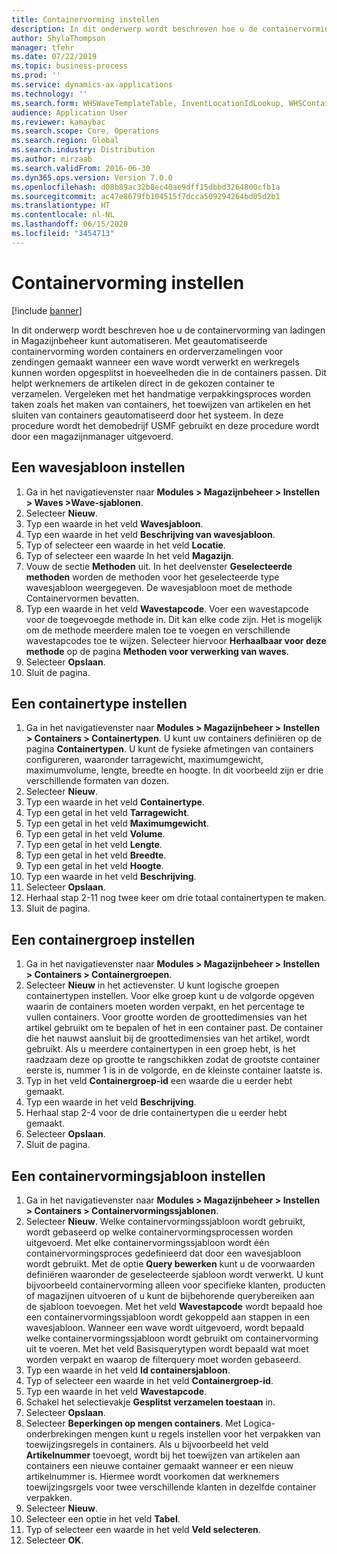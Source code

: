 ```yaml
---
title: Containervorming instellen
description: In dit onderwerp wordt beschreven hoe u de containervorming van ladingen in Magazijnbeheer kunt automatiseren.
author: ShylaThompson
manager: tfehr
ms.date: 07/22/2019
ms.topic: business-process
ms.prod: ''
ms.service: dynamics-ax-applications
ms.technology: ''
ms.search.form: WHSWaveTemplateTable, InventLocationIdLookup, WHSContainerType, WHSContainerGroup, WHSContainerizationTable, WHSContainerizationBreak, WHSCreateContainerBreak
audience: Application User
ms.reviewer: kamaybac
ms.search.scope: Core, Operations
ms.search.region: Global
ms.search.industry: Distribution
ms.author: mirzaab
ms.search.validFrom: 2016-06-30
ms.dyn365.ops.version: Version 7.0.0
ms.openlocfilehash: d08b89ac32b8ec40ae9dff15dbbd3264800cfb1a
ms.sourcegitcommit: ac47e8679fb104515f7dcca509294264bd05d2b1
ms.translationtype: HT
ms.contentlocale: nl-NL
ms.lasthandoff: 06/15/2020
ms.locfileid: "3454713"
---
```

# <a name="set-up-containerization"></a>Containervorming instellen

[!include [banner](../../includes/banner.md)]

In dit onderwerp wordt beschreven hoe u de containervorming van ladingen in Magazijnbeheer kunt automatiseren. Met geautomatiseerde containervorming worden containers en orderverzamelingen voor zendingen gemaakt wanneer een wave wordt verwerkt en werkregels kunnen worden opgesplitst in hoeveelheden die in de containers passen. Dit helpt werknemers de artikelen direct in de gekozen container te verzamelen. Vergeleken met het handmatige verpakkingsproces worden taken zoals het maken van containers, het toewijzen van artikelen en het sluiten van containers geautomatiseerd door het systeem. In deze procedure wordt het demobedrijf USMF gebruikt en deze procedure wordt door een magazijnmanager uitgevoerd.


## <a name="set-up-a-wave-template"></a>Een wavesjabloon instellen
1. Ga in het navigatievenster naar **Modules > Magazijnbeheer > Instellen > Waves >Wave-sjablonen**.
2. Selecteer **Nieuw**.
3. Typ een waarde in het veld **Wavesjabloon**.
4. Typ een waarde in het veld **Beschrijving van wavesjabloon**.
5. Typ of selecteer een waarde in het veld **Locatie**.
6. Typ of selecteer een waarde In het veld **Magazijn**.
7. Vouw de sectie **Methoden** uit. In het deelvenster **Geselecteerde methoden** worden de methoden voor het geselecteerde type wavesjabloon weergegeven. De wavesjabloon moet de methode Containervormen bevatten.  
8. Typ een waarde in het veld **Wavestapcode**. Voer een wavestapcode voor de toegevoegde methode in. Dit kan elke code zijn. Het is mogelijk om de methode meerdere malen toe te voegen en verschillende wavestapcodes toe te wijzen. Selecteer hiervoor **Herhaalbaar voor deze methode** op de pagina **Methoden voor verwerking van waves**.  
9. Selecteer **Opslaan**.
10. Sluit de pagina.

## <a name="set-up-a-container-type"></a>Een containertype instellen
1. Ga in het navigatievenster naar **Modules > Magazijnbeheer > Instellen > Containers > Containertypen**. U kunt uw containers definiëren op de pagina **Containertypen**. U kunt de fysieke afmetingen van containers configureren, waaronder tarragewicht, maximumgewicht, maximumvolume, lengte, breedte en hoogte. In dit voorbeeld zijn er drie verschillende formaten van dozen.  
2. Selecteer **Nieuw**.
3. Typ een waarde in het veld **Containertype**.
4. Typ een getal in het veld **Tarragewicht**.
5. Typ een getal in het veld **Maximumgewicht**.
6. Typ een getal in het veld **Volume**.
7. Typ een getal in het veld **Lengte**.
8. Typ een getal in het veld **Breedte**.
9. Typ een getal in het veld **Hoogte**.
10. Typ een waarde in het veld **Beschrijving**.
11. Selecteer **Opslaan**.
13. Herhaal stap 2-11 nog twee keer om drie totaal containertypen te maken.
14. Sluit de pagina.

## <a name="set-up-a-container-group"></a>Een containergroep instellen
1. Ga in het navigatievenster naar **Modules > Magazijnbeheer > Instellen > Containers > Containergroepen**.
2. Selecteer **Nieuw** in het actievenster. U kunt logische groepen containertypen instellen. Voor elke groep kunt u de volgorde opgeven waarin de containers moeten worden verpakt, en het percentage te vullen containers. Voor grootte worden de groottedimensies van het artikel gebruikt om te bepalen of het in een container past. De container die het nauwst aansluit bij de groottedimensies van het artikel, wordt gebruikt. Als u meerdere containertypen in een groep hebt, is het raadzaam deze op grootte te rangschikken zodat de grootste container eerste is, nummer 1 is in de volgorde, en de kleinste container laatste is.    
3. Typ in het veld **Containergroep-id** een waarde die u eerder hebt gemaakt.
4. Typ een waarde in het veld **Beschrijving**.
5. Herhaal stap 2-4 voor de drie containertypen die u eerder hebt gemaakt.
6. Selecteer **Opslaan**.
7. Sluit de pagina.

## <a name="set-up-a-container-build-template"></a>Een containervormingsjabloon instellen
1. Ga in het navigatievenster naar **Modules > Magazijnbeheer > Instellen > Containers > Containervormingssjablonen**.
2. Selecteer **Nieuw**. Welke containervormingssjabloon wordt gebruikt, wordt gebaseerd op welke containervormingsprocessen worden uitgevoerd. Met elke containervormingssjabloon wordt één containervormingsproces gedefinieerd dat door een wavesjabloon wordt gebruikt. Met de optie **Query bewerken** kunt u de voorwaarden definiëren waaronder de geselecteerde sjabloon wordt verwerkt. U kunt bijvoorbeeld containervorming alleen voor specifieke klanten, producten of magazijnen uitvoeren of u kunt de bijbehorende querybereiken aan de sjabloon toevoegen. Met het veld **Wavestapcode** wordt bepaald hoe een containervormingssjabloon wordt gekoppeld aan stappen in een wavesjabloon. Wanneer een wave wordt uitgevoerd, wordt bepaald welke containervormingssjabloon wordt gebruikt om containervorming uit te voeren. Met het veld Basisquerytypen wordt bepaald wat moet worden verpakt en waarop de filterquery moet worden gebaseerd. 
3. Typ een waarde in het veld **Id containersjabloon**.
4. Typ of selecteer een waarde in het veld **Containergroep-id**.
5. Typ een waarde in het veld **Wavestapcode**.
6. Schakel het selectievakje **Gesplitst verzamelen toestaan** in.
7. Selecteer **Opslaan**.
8. Selecteer **Beperkingen op mengen containers**. Met Logica-onderbrekingen mengen kunt u regels instellen voor het verpakken van toewijzingsregels in containers. Als u bijvoorbeeld het veld **Artikelnummer** toevoegt, wordt bij het toewijzen van artikelen aan containers een nieuwe container gemaakt wanneer er een nieuw artikelnummer is. Hiermee wordt voorkomen dat werknemers toewijzingsrgels voor twee verschillende klanten in dezelfde container verpakken.  
9. Selecteer **Nieuw**.
10. Selecteer een optie in het veld **Tabel**.
11. Typ of selecteer een waarde in het veld **Veld selecteren**.
12. Selecteer **OK**.

